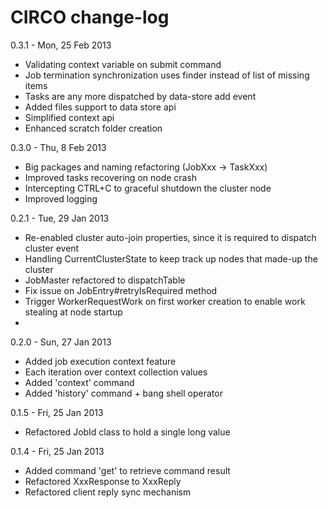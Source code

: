 CIRCO change-log
================
0.3.1 - Mon, 25 Feb 2013
- Validating context variable on submit command
- Job termination synchronization uses finder instead of list of missing items
- Tasks are any more dispatched by data-store add event
- Added files support to data store api
- Simplified context api
- Enhanced scratch folder creation

0.3.0 - Thu, 8 Feb 2013
- Big packages and naming refactoring (JobXxx -> TaskXxx)
- Improved tasks recovering on node crash
- Intercepting CTRL+C to graceful shutdown the cluster node
- Improved logging

0.2.1 - Tue, 29 Jan 2013
- Re-enabled cluster auto-join properties, since it is required to dispatch cluster event
- Handling CurrentClusterState to keep track up nodes that made-up the cluster
- JobMaster refactored to dispatchTable
- Fix issue on JobEntry#retryIsRequired method
- Trigger WorkerRequestWork on first worker creation to enable work stealing at node startup
-

0.2.0 - Sun, 27 Jan 2013
- Added job execution context feature
- Each iteration over context collection values
- Added 'context' command
- Added 'history' command + bang shell operator

0.1.5 - Fri, 25 Jan 2013
- Refactored JobId class to hold a single long value

0.1.4 - Fri, 25 Jan 2013
- Added command 'get' to retrieve command result
- Refactored XxxResponse to XxxReply
- Refactored client reply sync mechanism